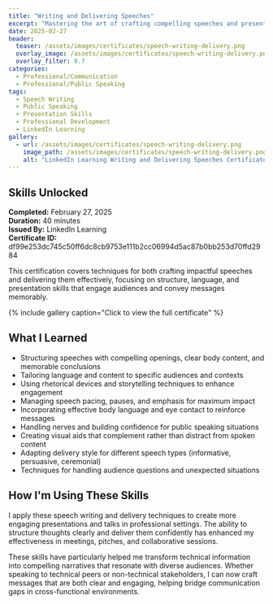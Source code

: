 ```yaml
---
title: "Writing and Delivering Speeches"
excerpt: "Mastering the art of crafting compelling speeches and presenting them with confidence and impact"
date: 2025-02-27
header:
  teaser: /assets/images/certificates/speech-writing-delivery.png
  overlay_image: /assets/images/certificates/speech-writing-delivery.png
  overlay_filter: 0.7
categories:
  - Professional/Communication
  - Professional/Public Speaking
tags:
  - Speech Writing
  - Public Speaking
  - Presentation Skills
  - Professional Development
  - LinkedIn Learning
gallery:
  - url: /assets/images/certificates/speech-writing-delivery.png
    image_path: /assets/images/certificates/speech-writing-delivery.png
    alt: "LinkedIn Learning Writing and Delivering Speeches Certificate"
---
```


## Skills Unlocked

**Completed:** February 27, 2025  
**Duration:** 40 minutes  
**Issued By:** LinkedIn Learning  
**Certificate ID:** df99e253dc745c50ff6dc8cb9753e111b2cc06994d5ac87b0bb253d70ffd2984  

This certification covers techniques for both crafting impactful speeches and delivering them effectively, focusing on structure, language, and presentation skills that engage audiences and convey messages memorably.

{% include gallery caption="Click to view the full certificate" %}

## What I Learned

* Structuring speeches with compelling openings, clear body content, and memorable conclusions
* Tailoring language and content to specific audiences and contexts
* Using rhetorical devices and storytelling techniques to enhance engagement
* Managing speech pacing, pauses, and emphasis for maximum impact
* Incorporating effective body language and eye contact to reinforce messages
* Handling nerves and building confidence for public speaking situations
* Creating visual aids that complement rather than distract from spoken content
* Adapting delivery style for different speech types (informative, persuasive, ceremonial)
* Techniques for handling audience questions and unexpected situations

## How I'm Using These Skills

I apply these speech writing and delivery techniques to create more engaging presentations and talks in professional settings. The ability to structure thoughts clearly and deliver them confidently has enhanced my effectiveness in meetings, pitches, and collaborative sessions.

These skills have particularly helped me transform technical information into compelling narratives that resonate with diverse audiences. Whether speaking to technical peers or non-technical stakeholders, I can now craft messages that are both clear and engaging, helping bridge communication gaps in cross-functional environments.